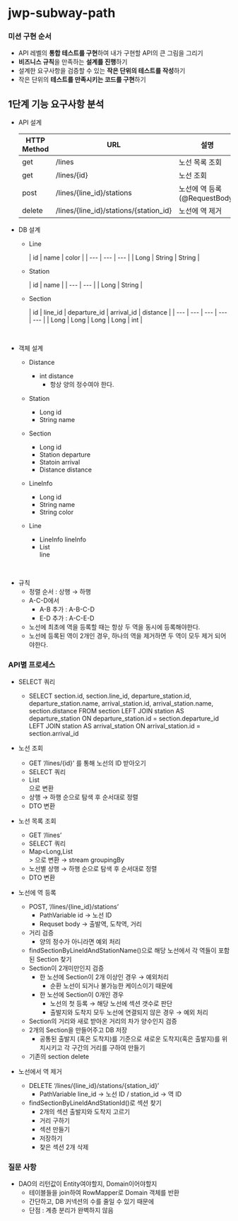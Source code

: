 # jwp-subway-path

### 미션 구현 순서

- API 레벨의 **통합 테스트를 구현**하여 내가 구현할 API의 큰 그림을 그리기
- **비즈니스 규칙**을 만족하는 **설계를 진행**하기
- 설계한 요구사항을 검증할 수 있는 **작은 단위의 테스트를 작성**하기
- 작은 단위의 **테스트를 만족시키는 코드를 구현**하기

## 1단계 기능 요구사항 분석

- API 설계

  | HTTP Method | URL | 설명 | HTTP Status | 
    |--- | --- | --- | --- |
  | get | /lines | 노선 목록 조회 | 200 |
  | get | /lines/{id} | 노선 조회 | 200 |
  | post | /lines/{line_id}/stations | 노선에 역 등록 (@RequestBody) | 200 |
  | delete | /lines/{line_id}/stations/{station_id} | 노선에 역 제거 | 204 |

- DB 설계
    - Line

      | id | name | color |
            | --- | --- | --- |
      | Long | String | String |

    - Station

      | id | name |
                  | --- | --- |
      | Long | String |

    - Section

      | id | line_id | departure_id | arrival_id | distance |
            | --- | --- | --- | --- | --- |
      | Long | Long | Long | Long | int |

<br>

- 객체 설계
    - Distance
        - int distance
            - 항상 양의 정수여야 한다.

    - Station
        - Long id
        - String name
      
    - Section
        - Long id
        - Station departure
        - Statoin arrival
        - Distance distance
      
    - LineInfo
        - Long id
        - String name
        - String color
      
    - Line
        - LineInfo lineInfo
        - List<Section> line

<br>

- 규칙
    - 정렬 순서 : 상행 → 하행
    - A-C-D에서
        - A-B 추가 : A-B-C-D
        - E-D 추가 : A-C-E-D
    - 노선에 최초에 역을 등록할 때는 항상 두 역을 동시에 등록해야한다.
    - 노선에 등록된 역이 2개인 경우, 하나의 역을 제거하면 두 역이 모두 제거 되어야한다.

### API별 프로세스

- SELECT 쿼리
    - SELECT section.id, section.line_id, departure_station.id, departure_station.name,
      arrival_station.id, arrival_station.name, section.distance
      FROM section
      LEFT JOIN station AS departure_station ON departure_station.id = section.departure_id
      LEFT JOIN station AS arrival_station ON arrival_station.id = section.arrival_id
  
- 노선 조회
    - GET ‘/lines/{id}’ 를 통해 노선의 ID 받아오기
    - SELECT 쿼리
    - List<Section>으로 변환
    - 상행 → 하행 순으로 탐색 후 순서대로 정렬
    - DTO 변환
  
- 노선 목록 조회
    - GET ‘/lines’
    - SELECT 쿼리
    - Map<Long,List<Section>> 으로 변환 → stream groupingBy
    - 노선별 상행 → 하행 순으로 탐색 후 순서대로 정렬
    - DTO 변환

- 노선에 역 등록
    - POST, ‘/lines/{line_id}/stations’
        - PathVariable id → 노선 ID
        - Requset body → 출발역, 도착역, 거리
    - 거리 검증
        - 양의 정수가 아니라면 예외 처리
    - findSectionByLineIdAndStationName()으로 해당 노선에서 각 역들이 포함된 Section 찾기
    - Section이 2개미만인지 검증
        - 한 노선에 Section이 2개 이상인 경우 → 예외처리
            - 순환 노선이 되거나 불가능한 케이스이기 때문에
        - 한 노선에 Section이 0개인 경우
            - 노선의 첫 등록 → 해당 노선에 섹션 갯수로 판단
            - 출발지와 도착지 모두 노선에 연결되지 않은 경우 → 예외 처리
    - Section의 거리와 새로 받아온 거리의 차가 양수인지 검증
    - 2개의 Section을 만들어주고 DB 저장
        - 공통된 출발지 (혹은 도착지)를 기준으로 새로운 도착지(혹은 출발지)를 위치시키고
          각 구간의 거리를 구하여 만들기
    - 기존의 section delete

- 노선에서 역 제거
    - DELETE ‘/lines/{line_id}/stations/{station_id}’
        - PathVariable line_id → 노선 ID / station_id → 역 ID
    - findSectionByLineIdAndStationId()로 섹션 찾기
        - 2개의 섹션 출발지와 도착지 고르기
        - 거리 구하기
        - 섹션 만들기
        - 저장하기
        - 찾은 섹션 2개 삭제

### 질문 사항

- DAO의 리턴값이 Entity여야할지, Domain이어야할지
    - 테이블들을 join하여 RowMapper로 Domain 객체를 반환
    - 간단하고, DB 커넥션의 수를 줄일 수 있기 때문에
    - 단점 : 계층 분리가 완벽하지 않음
